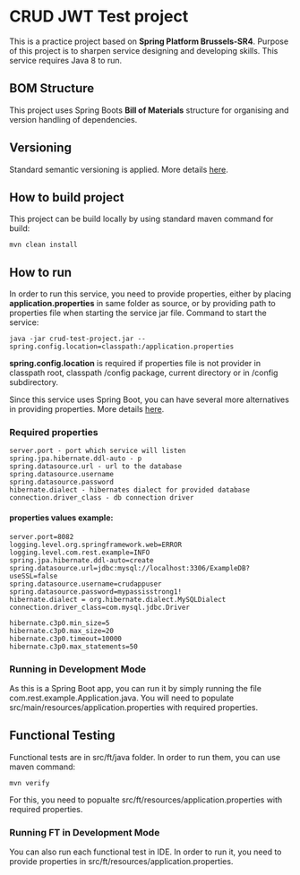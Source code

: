 # CRUD JWT Test project

This is a practice project based on **Spring Platform Brussels-SR4**. Purpose of this project is to sharpen service designing and developing skills. This service requires Java 8 to run.

## BOM Structure

This project uses Spring Boots **Bill of Materials** structure for organising and version handling of dependencies. 

## Versioning

Standard semantic versioning is applied. More details [here](http://semver.org/).

## How to build project

This project can be build locally by using standard maven command for build:

    mvn clean install

## How to run

In order to run this service, you need to provide properties, either by placing **application.properties** in same folder as source, or by providing path to properties file when starting the service jar file. Command to start the service:

    java -jar crud-test-project.jar --spring.config.location=classpath:/application.properties

**spring.config.location** is required if properties file is not provider in classpath root, classpath /config package, current directory or in /config subdirectory.

Since this service uses Spring Boot, you can have several more alternatives in providing properties. More details [here](https://docs.spring.io/spring-boot/docs/current/reference/html/boot-features-external-config.html).

### Required properties

    server.port - port which service will listen
    spring.jpa.hibernate.ddl-auto - p
    spring.datasource.url - url to the database
    spring.datasource.username
    spring.datasource.password
    hibernate.dialect - hibernates dialect for provided database
    connection.driver_class - db connection driver

#### properties values example:

    server.port=8082
    logging.level.org.springframework.web=ERROR
    logging.level.com.rest.example=INFO
    spring.jpa.hibernate.ddl-auto=create
    spring.datasource.url=jdbc:mysql://localhost:3306/ExampleDB?useSSL=false
    spring.datasource.username=crudappuser
    spring.datasource.password=mypassisstrong1!
    hibernate.dialect = org.hibernate.dialect.MySQLDialect
    connection.driver_class=com.mysql.jdbc.Driver

    hibernate.c3p0.min_size=5
    hibernate.c3p0.max_size=20
    hibernate.c3p0.timeout=10000
    hibernate.c3p0.max_statements=50

### Running in Development Mode
As this is a Spring Boot app, you can run it by simply running the file com.rest.example.Application.java. You will need to populate src/main/resources/application.properties with required properties.

## Functional Testing

Functional tests are in src/ft/java folder. In order to run them, you can use maven command: 
    
    mvn verify
    
For this, you need to popualte src/ft/resources/application.properties with required properties.
    
### Running FT in Development Mode
 
You can also run each functional test in IDE. In order to run it, you need to provide properties in src/ft/resources/application.properties.